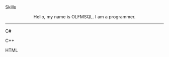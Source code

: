 <bold>Skills</bold>
<center>Hello, my name is OLFMSQL. I am a programmer.</center>
<hr></hr>

C#

C++

HTML
